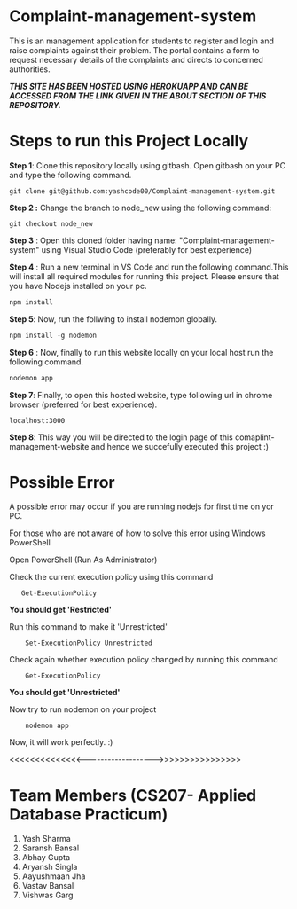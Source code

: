 # Complaint-management-system

This is an management application for students to register and login and raise complaints against their problem. The portal contains a form to request necessary details of the complaints and directs to concerned authorities.


**_THIS SITE HAS BEEN HOSTED USING HEROKUAPP AND CAN BE ACCESSED FROM THE LINK GIVEN IN THE ABOUT SECTION OF THIS REPOSITORY._**


# Steps to run this Project Locally

**Step 1**: Clone this repository locally using gitbash. Open gitbash on your PC and type the following command.

```
git clone git@github.com:yashcode00/Complaint-management-system.git
```

**Step 2 :** Change the branch to node_new using the following command:

```
git checkout node_new
```

**Step 3** : Open this cloned folder having name: "Complaint-management-system" using Visual Studio Code (preferably for best experience)

**Step 4** : Run a new terminal in VS Code and run the following command.This will install all required modules for running this project. Please ensure that you have Nodejs installed on your pc.

```JavaScript
npm install
```

**Step 5**: Now, run the follwing to install nodemon globally.

```JavaScript
npm install -g nodemon
```

**Step 6** : Now, finally to run this website locally on your local host run the following command.

```JavaScript
nodemon app
```

**Step 7**: Finally, to open this hosted website, type following url in chrome browser (preferred for best experience).

```
localhost:3000
```

**Step 8**: This way you will be directed to the login page of this comaplint-management-website and hence we succefully executed this project :)

# Possible Error

A possible error may occur if you are running nodejs for first time on yor PC.

For those who are not aware of how to solve this error using Windows PowerShell

Open PowerShell (Run As Administrator)

Check the current execution policy using this command

```
   Get-ExecutionPolicy
```

**You should get 'Restricted'**

Run this command to make it 'Unrestricted'

```
    Set-ExecutionPolicy Unrestricted
```

Check again whether execution policy changed by running this command

```
    Get-ExecutionPolicy
```

**You should get 'Unrestricted'**

Now try to run nodemon on your project

```
    nodemon app
```


Now, it will work perfectly. :)

<<<<<<<<<<<<<<------------------->>>>>>>>>>>>>>>>

# Team Members (CS207- Applied Database Practicum)

1. Yash Sharma
2. Saransh Bansal
3. Abhay Gupta
4. Aryansh Singla
5. Aayushmaan Jha
6. Vastav Bansal
7. Vishwas Garg

